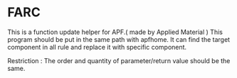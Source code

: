 # FARC
This is a function update helper for APF.( made by Applied Material )
This program should be put in the same path with apfhome.
It can find the target component in all rule and replace it with specific component.

Restriction : The order and quantity of parameter/return value should be the same.
